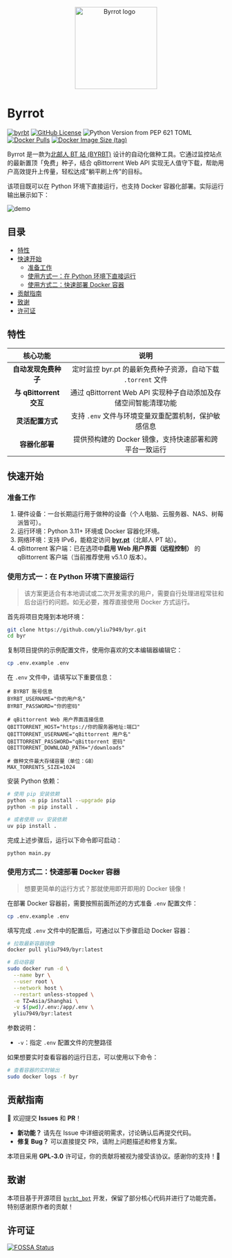 <p style="text-align: center;">
  <img width="190" src="https://raw.githubusercontent.com/yliu7949/byr/master/assets/logo.svg" alt="Byrrot logo">
</p>


# Byrrot
[![byrbt](https://img.shields.io/static/v1?label=Byrrot&message=0.1.0&color=green)](https://github.com/yliu7949/byr)
[![GitHub License](https://img.shields.io/github/license/yliu7949/byr)](https://github.com/yliu7949/byr/blob/master/LICENSE)
![Python Version from PEP 621 TOML](https://img.shields.io/python/required-version-toml?tomlFilePath=https%3A%2F%2Fraw.githubusercontent.com%2Fyliu7949%2Fbyr%2Frefs%2Fheads%2Fmaster%2Fpyproject.toml)
[![Docker Pulls](https://img.shields.io/docker/pulls/yliu7949/byr)](https://hub.docker.com/r/yliu7949/byr)
[![Docker Image Size (tag)](https://img.shields.io/docker/image-size/yliu7949/byr/latest)](https://hub.docker.com/r/yliu7949/byr)

Byrrot 是一款为[北邮人 BT 站 (BYRBT)](https://byr.pt/) 设计的自动化做种工具。它通过监控站点的最新置顶「免费」种子，结合 qBittorrent Web API 实现无人值守下载，帮助用户高效提升上传量，轻松达成"躺平刷上传"的目标。

该项目既可以在 Python 环境下直接运行，也支持 Docker 容器化部署。实际运行输出展示如下：

![demo](https://raw.githubusercontent.com/yliu7949/byr/master/assets/demo.png)

## 目录

- [特性](#特性)
- [快速开始](#快速开始)
  + [准备工作](#准备工作)
  + [使用方式一：在 Python 环境下直接运行](#使用方式一在-python-环境下直接运行)
  + [使用方式二：快速部署 Docker 容器](#使用方式二快速部署-docker-容器)
- [贡献指南](#贡献指南)
- [致谢](#致谢)
- [许可证](#许可证)

## 特性

|         核心功能          |                     说明                      |
|:---------------------:|:-------------------------------------------:|
|     **自动发现免费种子**      |  定时监控 byr.pt 的最新免费种子资源，自动下载 `.torrent` 文件   |
| **与 qBittorrent 交互**  | 通过 qBittorrent Web API 实现种子自动添加及存储空间智能清理功能  |
|      **灵活配置方式**       |       支持 `.env` 文件与环境变量双重配置机制，保护敏感信息        |
|       **容器化部署**       |       提供预构建的 Docker 镜像，支持快速部署和跨平台一致运行       |

## 快速开始

### 准备工作

1. 硬件设备：一台长期运行用于做种的设备（个人电脑、云服务器、NAS、树莓派皆可）。
2. 运行环境：Python 3.11+ 环境或 Docker 容器化环境。
3. 网络环境：支持 IPv6，能稳定访问 **[byr.pt](https://byr.pt/)**（北邮人 PT 站）。
4. qBittorrent 客户端：已在选项中**启用 Web 用户界面（远程控制）** 的 qBittorrent 客户端（当前推荐使用 v5.1.0 版本）。

### 使用方式一：在 Python 环境下直接运行

> 该方案更适合有本地调试或二次开发需求的用户，需要自行处理进程常驻和后台运行的问题。如无必要，推荐直接使用 Docker 方式运行。

首先将项目克隆到本地环境：

~~~bash
git clone https://github.com/yliu7949/byr.git
cd byr
~~~

复制项目提供的示例配置文件，使用你喜欢的文本编辑器编辑它：

~~~bash
cp .env.example .env
~~~

在 `.env` 文件中，请填写以下重要信息：

~~~dotenv
# BYRBT 账号信息
BYRBT_USERNAME="你的用户名"
BYRBT_PASSWORD="你的密码"

# qBittorrent Web 用户界面连接信息
QBITTORRENT_HOST="https://你的服务器地址:端口"
QBITTORRENT_USERNAME="qBittorrent 用户名"
QBITTORRENT_PASSWORD="qBittorrent 密码"
QBITTORRENT_DOWNLOAD_PATH="/downloads"

# 做种文件最大存储容量（单位：GB）
MAX_TORRENTS_SIZE=1024
~~~

安装 Python 依赖：

```bash
# 使用 pip 安装依赖
python -m pip install --upgrade pip
python -m pip install .

# 或者使用 uv 安装依赖
uv pip install .
```

完成上述步骤后，运行以下命令即可启动：

```bash
python main.py
```

### 使用方式二：快速部署 Docker 容器

> 想要更简单的运行方式？那就使用即开即用的 Docker 镜像！

在部署 Docker 容器前，需要按照前面所述的方式准备 `.env` 配置文件：

```bash
cp .env.example .env
```

填写完成 `.env` 文件中的配置后，可通过以下步骤启动 Docker 容器：

~~~bash
# 拉取最新容器镜像
docker pull yliu7949/byr:latest

# 启动容器
sudo docker run -d \
  --name byr \
  --user root \
  --network host \
  --restart unless-stopped \
  -e TZ=Asia/Shanghai \
  -v $(pwd)/.env:/app/.env \
  yliu7949/byr:latest
~~~

参数说明：

- `-v`：指定 `.env` 配置文件的完整路径

如果想要实时查看容器的运行日志，可以使用以下命令：

```bash
# 查看容器的实时输出
sudo docker logs -f byr
```

## 贡献指南

**🎯** 欢迎提交 **Issues** 和 **PR**！

- **新功能？** 请先在 Issue 中详细说明需求，讨论确认后再提交代码。
- **修复 Bug？** 可以直接提交 PR，请附上问题描述和修复方案。

本项目采用 **GPL‑3.0** 许可证，你的贡献将被视为接受该协议。感谢你的支持！🌟

## 致谢

本项目基于开源项目 [`byrbt_bot`](https://github.com/lipssmycode/byrbt_bot) 开发，保留了部分核心代码并进行了功能完善。特别感谢原作者的贡献！

## 许可证

[![FOSSA Status](https://app.fossa.com/api/projects/git%2Bgithub.com%2Fyliu7949%2Fbyr.svg?type=large)](https://app.fossa.com/projects/git%2Bgithub.com%2Fyliu7949%2Fbyr?ref=badge_large)
